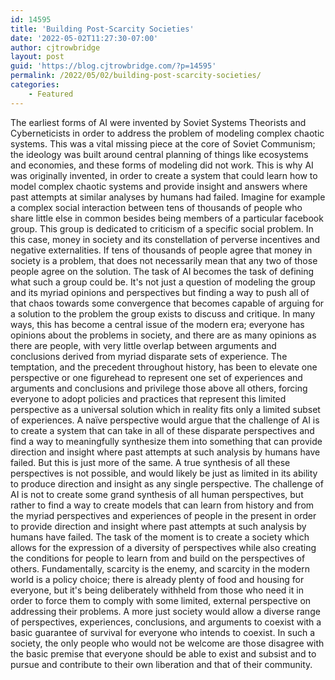 ```yaml
---
id: 14595
title: 'Building Post-Scarcity Societies'
date: '2022-05-02T11:27:30-07:00'
author: cjtrowbridge
layout: post
guid: 'https://blog.cjtrowbridge.com/?p=14595'
permalink: /2022/05/02/building-post-scarcity-societies/
categories:
    - Featured
---
```


The earliest forms of AI were invented by Soviet Systems Theorists and Cyberneticists in order to address the problem of modeling complex chaotic systems. This was a vital missing piece at the core of Soviet Communism; the ideology was built around central planning of things like ecosystems and economies, and these forms of modeling did not work. This is why AI was originally invented, in order to create a system that could learn how to model complex chaotic systems and provide insight and answers where past attempts at similar analyses by humans had failed. Imagine for example a complex social interaction between tens of thousands of people who share little else in common besides being members of a particular facebook group. This group is dedicated to criticism of a specific social problem. In this case, money in society and its constellation of perverse incentives and negative externalities. If tens of thousands of people agree that money in society is a problem, that does not necessarily mean that any two of those people agree on the solution. The task of AI becomes the task of defining what such a group could be. It's not just a question of modeling the group and its myriad opinions and perspectives but finding a way to push all of that chaos towards some convergence that becomes capable of arguing for a solution to the problem the group exists to discuss and critique. In many ways, this has become a central issue of the modern era; everyone has opinions about the problems in society, and there are as many opinions as there are people, with very little overlap between arguments and conclusions derived from myriad disparate sets of experience. The temptation, and the precedent throughout history, has been to elevate one perspective or one figurehead to represent one set of experiences and arguments and conclusions and privilege those above all others, forcing everyone to adopt policies and practices that represent this limited perspective as a universal solution which in reality fits only a limited subset of experiences. A naïve perspective would argue that the challenge of AI is to create a system that can take in all of these disparate perspectives and find a way to meaningfully synthesize them into something that can provide direction and insight where past attempts at such analysis by humans have failed. But this is just more of the same. A true synthesis of all these perspectives is not possible, and would likely be just as limited in its ability to produce direction and insight as any single perspective. The challenge of AI is not to create some grand synthesis of all human perspectives, but rather to find a way to create models that can learn from history and from the myriad perspectives and experiences of people in the present in order to provide direction and insight where past attempts at such analysis by humans have failed. The task of the moment is to create a society which allows for the expression of a diversity of perspectives while also creating the conditions for people to learn from and build on the perspectives of others. Fundamentally, scarcity is the enemy, and scarcity in the modern world is a policy choice; there is already plenty of food and housing for everyone, but it's being deliberately withheld from those who need it in order to force them to comply with some limited, external perspective on addressing their problems. A more just society would allow a diverse range of perspectives, experiences, conclusions, and arguments to coexist with a basic guarantee of survival for everyone who intends to coexist. In such a society, the only people who would not be welcome are those disagree with the basic premise that everyone should be able to exist and subsist and to pursue and contribute to their own liberation and that of their community.